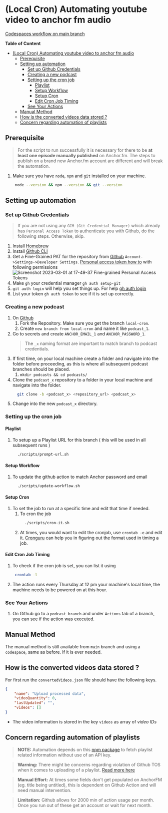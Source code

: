 # (Local Cron) Automating youtube video to anchor fm audio

[Codespaces workflow on main branch](https://github.com/MandarDevarshi/yt-anchor-action/tree/main)

**Table of Content**
- [(Local Cron) Automating youtube video to anchor fm audio](#local-cron-automating-youtube-video-to-anchor-fm-audio)
  - [Prerequisite](#prerequisite)
  - [Setting up automation](#setting-up-automation)
    - [Set up Github Credentials](#set-up-github-credentials)
    - [Creating a new podcast](#creating-a-new-podcast)
    - [Setting up the cron job](#setting-up-the-cron-job)
      - [Playlist](#playlist)
      - [Setup Workflow](#setup-workflow)
      - [Setup Cron](#setup-cron)
      - [Edit Cron Job Timing](#edit-cron-job-timing)
    - [See Your Actions](#see-your-actions)
  - [Manual Method](#manual-method)
  - [How is the converted videos data stored ?](#how-is-the-converted-videos-data-stored-)
  - [Concern regarding automation of playlists](#concern-regarding-automation-of-playlists)

## Prerequisite 

> For the script to run successfully it is necessary for there to be **at least one episode manually published** on Anchor.fm. The steps to publish on a brand new Anchor.fm account are different and will break the automation.

1. Make sure you have `node`, `npm` and `git` installed on your machine.

   ```bash
    node --version && npm --version && git --version
   ```
## Setting up automation

### Set up Github Credentials

> If you are not using any `GCM (Git Credential Manager)` which already has `Personal Access Token` to authenticate you with Github, do the following steps. Otherwise, skip.

1. Install [Homebrew](https://brew.sh/)
2. Install [Github CLI](https://github.com/cli/cli#installation)
3. Get a Fine-Grained PAT for the repository from [Github](github.com) `Account->Settings->Developer Settings`. [Personal access token how to](https://docs.github.com/en/authentication/keeping-your-account-and-data-secure/creating-a-personal-access-token#creating-a-fine-grained-personal-access-token) with following permissions  
![Screenshot 2023-03-01 at 17-49-37 Fine-grained Personal Access Tokens](https://user-images.githubusercontent.com/34445750/222138260-a80aecff-9325-46b4-8020-6978826a0c50.png)
4. Make `gh` your credential manager  `gh auth setup-git`
5. `git auth login` will help you set things up. For help [gh auth login](https://cli.github.com/manual/gh_auth_login) 
6. List your token `gh auth token` to see if it is set up correctly.

### Creating a new podcast

1. On [Github](github.com) 
   1. Fork the Repository. Make sure you get the branch `local-cron`.
   2. Create `new branch from local-cron` and name it like `podcast_1`. 
2. Go to secrets and create `ANCHOR_EMAIL_1` and `ANCHOR_PASSWORD_1`. 
    > The `_x` naming format are important to match branch to podcast credentials.
3. If first time, on your local machine create a folder and navigate into the folder before proceeding, as this is where all subsequent podcast branches should be placed.
   1. `mkdir podcasts && cd podcasts/`
4. Clone the `podcast_x` repository to a folder in your local machine and navigate into the folder.
    ```bash
      git clone -b <podcast_x> <repository_url> <podcast_x>
    ```
5. Change into the new `podcast_x` directory.


### Setting up the cron job

#### Playlist

1. To setup up a Playlist URL for this branch ( this will be used in all subsequent runs )
    ```bash
      ./scripts/prompt-url.sh
    ```
#### Setup Workflow

1. To update the github action to match Anchor password and email
    ```bash
      ./scripts/update-workflow.sh
    ```
#### Setup Cron

1.  To set the job to run at a specific time and edit that time if needed.
    1.  To cron the job 
        ```bash
          ./scripts/cron-it.sh
        ``` 
    2.  At times, you would want to edit the cronjob, use `crontab -e` and edit it. [Cronguru](https://crontab.guru/) can help you in figuring out the format used in timing a job.

#### Edit Cron Job Timing

1.  To check if the cron job is set, you can list it using
       ```bash
        crontab -l
       ```
2. The action runs every Thursday at 12 pm your machine's local time, the machine needs to be powered on at this hour.

### See Your Actions

1. On Github go to a `podcast branch` and under `Actions` tab of a branch, you can see if the action was executed.

## Manual Method

The manual method is still available from `main` branch and using a `codespace`, same as before. If it is ever needed.

## How is the converted videos data stored ?

For first run the `convertedVideos.json` file should have the following keys. 

```json
{
    "name": "Upload processed data",
    "videoQuantity": 0,
    "lastUpdated": "",
    "videos": []
}
```

- The video information is stored in the key `videos` as array of _video IDs_

## Concern regarding automation of playlists

> **NOTE:** Automation depends on this [npm package](https://www.npmjs.com/package/@fabricio-191/youtube) to fetch playlist related information without use of an API key.

> **Warning:** There might be concerns regarding violation of Github TOS when it comes to uploading of a playlist. [Read more here](https://github.com/Schrodinger-Hat/youtube-to-anchorfm#how-to-upload-a-youtube-playlist-to-anchorfm-using-this-script)

> **Manual Effort:** At times some fields don't get populated on AnchorFM (eg. title being untitled), this is dependent on Github Action and will need manual intervention.

> **Limitation:** Github allows for 2000 min of action usage per month. Once you run out of these get an account or wait for next month.

<!-- ### Processing a playlist

> Using an example [playlist](https://www.youtube.com/watch?v=ABbDB6xri8o&list=PLrAXtmErZgOcl7mvyfkQTHFnOGZxWtN55)

- To process all of them do as recommened [here](https://github.com/Schrodinger-Hat/youtube-to-anchorfm#how-to-upload-a-youtube-playlist-to-anchorfm-using-this-script) 

https://github.com/cli/cli/blob/trunk/docs/install_linux.md

Homebrew seems to be having some problem with their installation script, more like their repositories are having issues.
Or may be it is Github's issue nonetheless curl timesout

Push Issue
https://github.com/community/community/discussions/37103
-->
